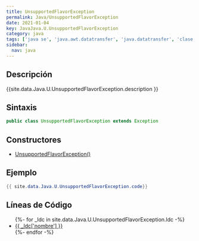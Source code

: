 ```yaml
---
title: UnsupportedFlavorException
permalink: Java/UnsupportedFlavorException
date: 2021-01-04
key: JavaJava.U.UnsupportedFlavorException
category: java
tags: ['java se', 'java.awt.datatransfer', 'java.datatransfer', 'clase java', 'Java 1.1']
sidebar: 
  nav: java
---
```


## Descripción
{{site.data.Java.U.UnsupportedFlavorException.description }}

## Sintaxis
~~~java
public class UnsupportedFlavorException extends Exception
~~~

## Constructores
* [UnsupportedFlavorException()](/Java/UnsupportedFlavorException/UnsupportedFlavorException/)

## Ejemplo
~~~java
{{ site.data.Java.U.UnsupportedFlavorException.code}}
~~~

## Líneas de Código
<ul>
{%- for _ldc in site.data.Java.U.UnsupportedFlavorException.ldc -%}
   <li>
       <a href="{{_ldc['url'] }}">{{ _ldc['nombre'] }}</a>
   </li>
{%- endfor -%}
</ul>
